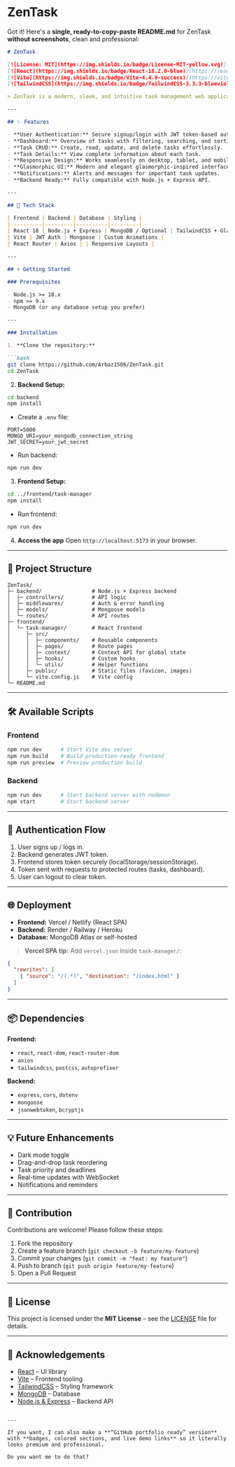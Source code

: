 # ZenTask
Got it! Here's a **single, ready-to-copy-paste README.md** for ZenTask **without screenshots**, clean and professional:

````markdown
# ZenTask

[![License: MIT](https://img.shields.io/badge/License-MIT-yellow.svg)](https://opensource.org/licenses/MIT)  
[![React](https://img.shields.io/badge/React-18.2.0-blue)](https://reactjs.org/)  
[![Vite](https://img.shields.io/badge/Vite-4.4.9-success)](https://vitejs.dev/)  
[![TailwindCSS](https://img.shields.io/badge/TailwindCSS-3.3.3-blueviolet)](https://tailwindcss.com/)  

> ZenTask is a modern, sleek, and intuitive task management web application built with React, Vite, and TailwindCSS. Designed to help users organize, track, and accomplish tasks efficiently, with a focus on simplicity and productivity.

---

## ✨ Features

- **User Authentication:** Secure signup/login with JWT token-based authentication.  
- **Dashboard:** Overview of tasks with filtering, searching, and sorting options.  
- **Task CRUD:** Create, read, update, and delete tasks effortlessly.  
- **Task Details:** View complete information about each task.  
- **Responsive Design:** Works seamlessly on desktop, tablet, and mobile.  
- **Glasmorphic UI:** Modern and elegant glasmorphic-inspired interface.  
- **Notifications:** Alerts and messages for important task updates.  
- **Backend Ready:** Fully compatible with Node.js + Express API.

---

## 🚀 Tech Stack

| Frontend | Backend | Database | Styling |
|----------|---------|----------|---------|
| React 18 | Node.js + Express | MongoDB / Optional | TailwindCSS + Glasmorphism |
| Vite | JWT Auth | Mongoose | Custom Animations |
| React Router | Axios | | Responsive Layouts |

---

## ⚡ Getting Started

### Prerequisites

- Node.js >= 18.x  
- npm >= 9.x  
- MongoDB (or any database setup you prefer)

---

### Installation

1. **Clone the repository:**

```bash
git clone https://github.com/Arbaz1506/ZenTask.git
cd ZenTask
````

2. **Backend Setup:**

```bash
cd backend
npm install
```

* Create a `.env` file:

```
PORT=5000
MONGO_URI=your_mongodb_connection_string
JWT_SECRET=your_jwt_secret
```

* Run backend:

```bash
npm run dev
```

3. **Frontend Setup:**

```bash
cd ../frontend/task-manager
npm install
```

* Run frontend:

```bash
npm run dev
```

4. **Access the app**
   Open `http://localhost:5173` in your browser.

---

## 📁 Project Structure

```
ZenTask/
├─ backend/                # Node.js + Express backend
│  ├─ controllers/         # API logic
│  ├─ middlewares/         # Auth & error handling
│  ├─ models/              # Mongoose models
│  └─ routes/              # API routes
├─ frontend/
│  └─ task-manager/        # React frontend
│     ├─ src/
│     │  ├─ components/    # Reusable components
│     │  ├─ pages/         # Route pages
│     │  ├─ context/       # Context API for global state
│     │  ├─ hooks/         # Custom hooks
│     │  └─ utils/         # Helper functions
│     ├─ public/           # Static files (favicon, images)
│     └─ vite.config.js    # Vite config
└─ README.md
```

---

## 🛠️ Available Scripts

### Frontend

```bash
npm run dev      # Start Vite dev server
npm run build    # Build production-ready frontend
npm run preview  # Preview production build
```

### Backend

```bash
npm run dev      # Start backend server with nodemon
npm start        # Start backend server
```

---

## 🔐 Authentication Flow

1. User signs up / logs in.
2. Backend generates JWT token.
3. Frontend stores token securely (localStorage/sessionStorage).
4. Token sent with requests to protected routes (tasks, dashboard).
5. User can logout to clear token.

---

## 🌐 Deployment

* **Frontend:** Vercel / Netlify (React SPA)
* **Backend:** Render / Railway / Heroku
* **Database:** MongoDB Atlas or self-hosted

> **Vercel SPA tip:** Add `vercel.json` inside `task-manager/`:

```json
{
  "rewrites": [
    { "source": "/(.*)", "destination": "/index.html" }
  ]
}
```

---

## 📦 Dependencies

**Frontend:**

* `react`, `react-dom`, `react-router-dom`
* `axios`
* `tailwindcss`, `postcss`, `autoprefixer`

**Backend:**

* `express`, `cors`, `dotenv`
* `mongoose`
* `jsonwebtoken`, `bcryptjs`

---

## 💡 Future Enhancements

* Dark mode toggle
* Drag-and-drop task reordering
* Task priority and deadlines
* Real-time updates with WebSocket
* Notifications and reminders

---

## 🤝 Contribution

Contributions are welcome! Please follow these steps:

1. Fork the repository
2. Create a feature branch (`git checkout -b feature/my-feature`)
3. Commit your changes (`git commit -m "feat: my feature"`)
4. Push to branch (`git push origin feature/my-feature`)
5. Open a Pull Request

---

## 📜 License

This project is licensed under the **MIT License** – see the [LICENSE](LICENSE) file for details.

---

## 🙏 Acknowledgements

* [React](https://reactjs.org/) – UI library
* [Vite](https://vite.dev/) – Frontend tooling
* [TailwindCSS](https://tailwindcss.com/) – Styling framework
* [MongoDB](https://www.mongodb.com/) – Database
* [Node.js & Express](https://expressjs.com/) – Backend API

```

---

If you want, I can also make a **“GitHub portfolio ready” version** with **badges, colored sections, and live demo links** so it literally looks premium and professional.  

Do you want me to do that?
```
